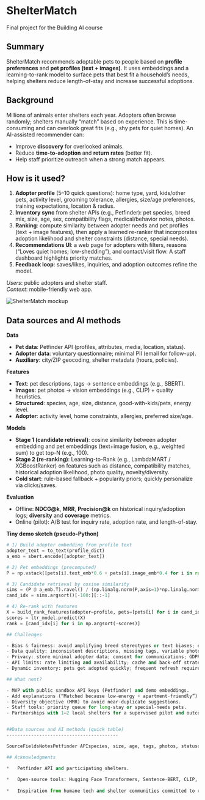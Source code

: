 # ShelterMatch

Final project for the Building AI course

## Summary

ShelterMatch recommends adoptable pets to people based on **profile preferences** and **pet profiles (text + images)**. It uses embeddings and a learning-to-rank model to surface pets that best fit a household’s needs, helping shelters reduce length-of-stay and increase successful adoptions.


## Background

Millions of animals enter shelters each year. Adopters often browse randomly; shelters manually “match” based on experience. This is time-consuming and can overlook great fits (e.g., shy pets for quiet homes). An AI-assisted recommender can:
- Improve **discovery** for overlooked animals.
- Reduce **time-to-adoption** and **return rates** (better fit).
- Help staff prioritize outreach when a strong match appears.

## How is it used?

1. **Adopter profile** (5–10 quick questions): home type, yard, kids/other pets, activity level, grooming tolerance, allergies, size/age preferences, training expectations, location & radius.
2. **Inventory sync** from shelter APIs (e.g., Petfinder): pet species, breed mix, size, age, sex, compatibility flags, medical/behavior notes, photos.
3. **Ranking**: compute similarity between adopter needs and pet profiles (text + image features), then apply a learned re-ranker that incorporates adoption likelihood and shelter constraints (distance, special needs).
4. **Recommendations UI**: a web page for adopters with filters, reasons (“Loves quiet homes; low-shedding”), and contact/visit flow. A staff dashboard highlights priority matches.
5. **Feedback loop**: saves/likes, inquiries, and adoption outcomes refine the model.

_Users_: public adopters and shelter staff.  
_Context_: mobile-friendly web app.  

![ShelterMatch mockup](/images/sheltermatch_mock.png)

## Data sources and AI methods
**Data**
- **Pet data**: Petfinder API (profiles, attributes, media, location, status).
- **Adopter data**: voluntary questionnaire; minimal PII (email for follow-up).
- **Auxiliary**: city/ZIP geocoding, shelter metadata (hours, policies).

**Features**
- **Text**: pet descriptions, tags → sentence embeddings (e.g., SBERT).
- **Images**: pet photos → vision embeddings (e.g., CLIP) + quality heuristics.
- **Structured**: species, age, size, distance, good-with-kids/pets, energy level.
- **Adopter**: activity level, home constraints, allergies, preferred size/age.

**Models**
- **Stage 1 (candidate retrieval)**: cosine similarity between adopter embedding and pet embeddings (text+image fusion, e.g., weighted sum) to get top-N (e.g., 100).
- **Stage 2 (re-ranking)**: Learning-to-Rank (e.g., LambdaMART / XGBoostRanker) on features such as distance, compatibility matches, historical adoption likelihood, photo quality, novelty/diversity.
- **Cold start**: rule-based fallback + popularity priors; quickly personalize via clicks/saves.

**Evaluation**
- Offline: **NDCG@k**, **MRR**, **Precision@k** on historical inquiry/adoption logs; **diversity** and **coverage** metrics.
- Online (pilot): A/B test for inquiry rate, adoption rate, and length-of-stay.

**Tiny demo sketch (pseudo-Python)**
```python
# 1) Build adopter embedding from profile text
adopter_text = to_text(profile_dict)
a_emb = sbert.encode([adopter_text])

# 2) Pet embeddings (precomputed)
P = np.vstack([pets[i].text_emb*0.6 + pets[i].image_emb*0.4 for i in range(len(pets))])

# 3) Candidate retrieval by cosine similarity
sims = (P @ a_emb.T).ravel() / (np.linalg.norm(P,axis=1)*np.linalg.norm(a_emb))
cand_idx = sims.argsort()[-100:][::-1]

# 4) Re-rank with features
X = build_rank_features(adopter=profile, pets=[pets[i] for i in cand_idx])
scores = ltr_model.predict(X)
rank = [cand_idx[i] for i in np.argsort(-scores)]

## Challenges

- Bias & fairness: avoid amplifying breed stereotypes or text biases; ensure equal exposure across looks/colors; monitor fairness metrics and provide override tools to staff.
- Data quality: inconsistent descriptions, missing tags, variable photo quality.
- Privacy: store minimal adopter data; consent for communications; GDPR/CCPA-aware.
- API limits: rate limiting and availability; cache and back-off strategies.
- Dynamic inventory: pets get adopted quickly; frequent refresh required.

## What next?

- MVP with public sandbox API keys (Petfinder) and demo embeddings.
- Add explanations (“Matched because low-energy + apartment-friendly”).
- Diversity objective (MMR) to avoid near-duplicate suggestions.
- Staff tools: priority queue for long-stay or special-needs pets.
- Partnerships with 1–2 local shelters for a supervised pilot and outcome tracking.


##Data sources and AI methods (quick table)
-----------------------------------------

SourceFieldsNotesPetfinder APIspecies, size, age, tags, photos, statuscaching; respect TOSAdopter formneeds/preferences, constraintsminimal PII, consentEmbeddingsSBERT/CLIPHF models; CPU-friendly

## Acknowledgments

*   Petfinder API and participating shelters.
    
*   Open-source tools: Hugging Face Transformers, Sentence-BERT, CLIP, scikit-learn/XGBoost, FastAPI.
    
*   Inspiration from humane tech and shelter communities committed to reducing length-of-stay.
